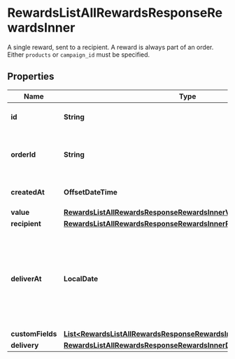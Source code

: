 

# RewardsListAllRewardsResponseRewardsInner

A single reward, sent to a recipient. A reward is always part of an order.  Either `products` or `campaign_id` must be specified. 

## Properties

| Name | Type | Description | Notes |
|------------ | ------------- | ------------- | -------------|
|**id** | **String** | Tremendous ID of the reward |  [optional] |
|**orderId** | **String** | Tremendous ID of the order this reward is part of. |  [optional] |
|**createdAt** | **OffsetDateTime** | Date the reward was created |  [optional] |
|**value** | [**RewardsListAllRewardsResponseRewardsInnerValue**](RewardsListAllRewardsResponseRewardsInnerValue.md) |  |  [optional] |
|**recipient** | [**RewardsListAllRewardsResponseRewardsInnerRecipient**](RewardsListAllRewardsResponseRewardsInnerRecipient.md) |  |  [optional] |
|**deliverAt** | **LocalDate** | Timestamp of reward delivery within the next year. Note that if date-time is provided, the time values will be ignored. |  [optional] |
|**customFields** | [**List&lt;RewardsListAllRewardsResponseRewardsInnerCustomFieldsInner&gt;**](RewardsListAllRewardsResponseRewardsInnerCustomFieldsInner.md) |  |  [optional] |
|**delivery** | [**RewardsListAllRewardsResponseRewardsInnerDelivery**](RewardsListAllRewardsResponseRewardsInnerDelivery.md) |  |  [optional] |



